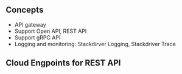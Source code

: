 
## Concepts
- API gateway
- Support Open API, REST API
- Support gRPC API
- Logging and monitoring: Stackdirver Logging, Stackdriver Trace

## Cloud Engpoints for REST API